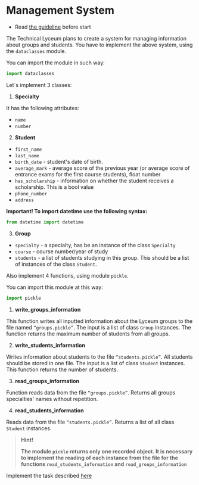 # Management System

- Read [the guideline](https://github.com/mate-academy/py-task-guideline/blob/main/README.md) before start


The Technical Lyceum plans to create a system for managing information about groups and students.
You have to implement the above system, using the `dataclasses` module.

You can import the module in such way:
 
```python
import dataclasses
```
 
Let`s implement 3 classes:
 
1. **Specialty**

It has the following attributes:

- `name`
- `number`
 
2. **Student**

- `first_name`
- `last_name`
- `birth_date` - student's date of birth.
- `average_mark` -  average score of the previous year (or average score of entrance exams for the first course students), float number
- `has_scholarship` - information on whether the student receives a scholarship. This is a bool value
- `phone_number`
- `address`

**Important! To import datetime use the following syntax:**

```python
from datetime import datetime
```

3. **Group**

- `specialty` - a specialty, has be an instance of  the class `Specialty`
- `course` - course number/year of study
- `students` - a list of students studying in this group. This should be a list of instances of the class `Student`. 


Also implement 4 functions, using module `pickle`.

You can import this module at this way:

```python
import pickle
```
 
1. **write_groups_information**

This function writes all inputted information about the Lyceum groups to the file named `“groups.pickle”`.
The input is a list of class `Group` instances.
The function returns the maximum number of students from all groups.


2. **write_students_information**

Writes information about students to the file `“students.pickle”`.
All students should be stored in one file. The input is a list of class `Student` instances.
This function returns the number of students.
 
3. **read_groups_information**

Function reads data from the file `“groups.pickle”`.
Returns all groups specialties' names without repetition.
 
4. **read_students_information** 

Reads data from the file `“students.pickle”`.
Returns a list of all class `Student` instances.

> **Hint!**
> 
>**The module **`pickle`** returns only one recorded object. 
It is necessary to implement the reading of each instance from the file for the functions **`read_students_information`** and **`read_groups_information`****

Implement the task described [here](app/main.py)
